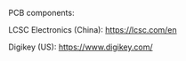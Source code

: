 PCB components:

LCSC Electronics (China):
    https://lcsc.com/en

Digikey (US):
    https://www.digikey.com/